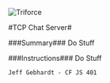 ![Triforce](http://gph.is/296pOUO)

#TCP Chat Server#

###Summary###
Do Stuff

###Instructions###
Do Stuff

`Jeff Gebhardt - CF JS 401`
